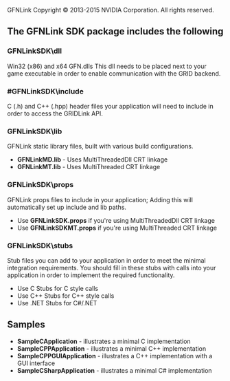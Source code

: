 GFNLink Copyright © 2013-2015 NVIDIA Corporation. All rights reserved.
## The GFNLink SDK package includes the following
### GFNLinkSDK\dll
Win32 (x86) and x64 GFN.dlls
This dll needs to be placed next to your game executable in order to enable communication with the GRID backend.
### #GFNLinkSDK\include
C (.h) and C++ (.hpp) header files your application will need to include in order to access the GRIDLink API.
### GFNLinkSDK\lib
GFNLink static library files, built with various build configurations. 
- **GFNLinkMD.lib** - Uses MultiThreadedDll CRT linkage
- **GFNLinkMT.lib** - Uses MultiThreaded CRT linkage

### GFNLinkSDK\props
GFNLink props files to include in your application; Adding this will automatically set up include and lib paths.
- Use **GFNLinkSDK.props** if you're using MultiThreadedDll CRT linkage
- Use **GFNLinkSDKMT.props** if you're using MultiThreaded CRT linkage

### GFNLinkSDK\stubs
Stub files you can add to your application in order to meet the minimal integration requirements.
You should fill in these stubs with calls into your application in order to implement the required functionality.
- Use C Stubs for C style calls
- Use C++ Stubs for C++ style calls
- Use .NET Stubs for C#/.NET

## Samples
- **SampleCApplication** - illustrates a minimal C implementation
- **SampleCPPApplication** - illustrates a minimal C++ implementation
- **SampleCPPGUIApplication** - illustrates a C++ implementation with a GUI interface
- **SampleCSharpApplication** - illustrates a minimal C# implementation 
